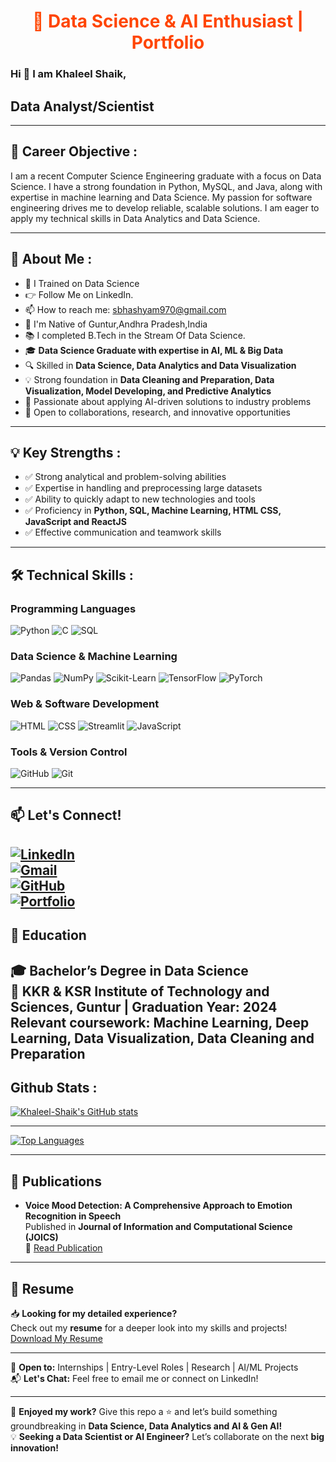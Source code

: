 
<h1 align="center" style="color:#FF4500;">🚀 Data Science & AI Enthusiast | Portfolio</h1>

### Hi 👋 I am Khaleel Shaik,
## Data Analyst/Scientist

---

## 🎯 Career Objective :
I am a recent Computer Science Engineering graduate with a focus on Data Science. I have a strong foundation in Python, MySQL, and Java, along with expertise in machine learning and Data Science. My passion for software engineering drives me to develop reliable, scalable solutions. I am eager to apply my technical skills in Data Analytics and Data Science.

---

## 📌 About Me :
- 🧠 I Trained on Data Science<br>
- 👉 Follow Me on LinkedIn.<br>
- 📫 How to reach me: sbhashyam970@gmail.com <br>
- 🛐 I'm Native of Guntur,Andhra Pradesh,India <br>
- 📚 I completed B.Tech in the Stream Of Data Science.
- 🎓 **Data Science Graduate with expertise in AI, ML & Big Data**
- 🔍 Skilled in **Data Science, Data Analytics and Data Visualization**
- 💡 Strong foundation in **Data Cleaning and Preparation, Data Visualization, Model Developing, and Predictive Analytics**
- 🚀 Passionate about applying AI-driven solutions to industry problems
- 🤝 Open to collaborations, research, and innovative opportunities

---

## 💡 Key Strengths :
- ✅ Strong analytical and problem-solving abilities
- ✅ Expertise in handling and preprocessing large datasets
- ✅ Ability to quickly adapt to new technologies and tools
- ✅ Proficiency in **Python, SQL, Machine Learning, HTML CSS, JavaScript and ReactJS**
- ✅ Effective communication and teamwork skills

---

## 🛠️ Technical Skills :

### **Programming Languages**
![Python](https://img.shields.io/badge/Python-3776AB?logo=python&logoColor=white)
![C](https://img.shields.io/badge/C-A8B9CC?logo=c&logoColor=white)
![SQL](https://img.shields.io/badge/SQL-CC2927?logo=microsoft-sql-server&logoColor=white)

### **Data Science & Machine Learning**
![Pandas](https://img.shields.io/badge/Pandas-150458?logo=pandas&logoColor=white)
![NumPy](https://img.shields.io/badge/NumPy-013243?logo=numpy&logoColor=white)
![Scikit-Learn](https://img.shields.io/badge/Scikit--Learn-F7931E?logo=scikitlearn&logoColor=white)
![TensorFlow](https://img.shields.io/badge/TensorFlow-FF6F00?logo=tensorflow&logoColor=white)
![PyTorch](https://img.shields.io/badge/PyTorch-EE4C2C?logo=pytorch&logoColor=white)

### **Web & Software Development**
![HTML](https://img.shields.io/badge/HTML5-E34F26?logo=html5&logoColor=white)
![CSS](https://img.shields.io/badge/CSS3-1572B6?logo=css3&logoColor=white)
![Streamlit](https://img.shields.io/badge/Streamlit-FF4B4B?logo=streamlit&logoColor=white)
![JavaScript](https://img.shields.io/badge/JavaScript-F7DF1E?logo=javascript&logoColor=black)

### **Tools & Version Control**
![GitHub](https://img.shields.io/badge/GitHub-181717?logo=github&logoColor=white)
![Git](https://img.shields.io/badge/Git-F05032?logo=git&logoColor=white)

---

## 📫 Let's Connect!

[![LinkedIn](https://img.shields.io/badge/LinkedIn-%230077B5.svg?logo=linkedin&logoColor=white)](https://www.linkedin.com/in/sravan-bhashyam/)  
[![Gmail](https://img.shields.io/badge/Email-D14836?logo=gmail&logoColor=white)](mailto:sbhashyam970@gmail.com)  
[![GitHub](https://img.shields.io/badge/GitHub-181717?logo=github&logoColor=white)](https://github.com/Bhashyam39)  
[![Portfolio](https://img.shields.io/badge/Portfolio-000000?logo=About.me&logoColor=white)](https://tinyurl.com/shaik631)  
---

## 📌 Education
🎓 **Bachelor’s Degree in Data Science**  
🏫 **KKR & KSR Institute of Technology and Sciences, Guntur** | **Graduation Year: 2024**  
Relevant coursework: Machine Learning, Deep Learning, Data Visualization, Data Cleaning and Preparation
---

## Github Stats :
<a href="http://www.github.com/Khaleelsk"><img src="https://github-readme-stats.vercel.app/api?username=Khaleelsk&show_icons=true&hide=&count_private=true&title_color=0891b2&text_color=ffffff&icon_color=0891b2&bg_color=1c1917&hide_border=true&show_icons=true" alt="Khaleel-Shaik's GitHub stats" /></a>

---

<a href="https://github.com/Khaleelsk" align="left"><img src="https://github-readme-stats.vercel.app/api/top-langs/?username=Khaleelsk&langs_count=10&title_color=0891b2&text_color=ffffff&icon_color=0891b2&bg_color=1c1917&hide_border=true&locale=en&custom_title=Top%20%Languages" alt="Top Languages" /></a>

---

## 📰 Publications
- **Voice Mood Detection: A Comprehensive Approach to Emotion Recognition in Speech**  
  Published in **Journal of Information and Computational Science (JOICS)**  
  🔗 [Read Publication](DOI:10.12733.JICS.2024.V14I03.535569.10017)  
  
----

## 📄 Resume
📥 **Looking for my detailed experience?**  
Check out my **resume** for a deeper look into my skills and projects!  
[Download My Resume](https://drive.google.com/file/d/1YFWdQd9c4g8uvXtuL_I_H5b2Vxx23BSJ/view?usp=drive_link)

---

💬 **Open to:** Internships | Entry-Level Roles | Research | AI/ML Projects  
📬 **Let's Chat:** Feel free to email me or connect on LinkedIn!

---


🚀 **Enjoyed my work?** Give this repo a ⭐ and let’s build something groundbreaking in **Data Science, Data Analytics and  AI & Gen AI!**  
💡 **Seeking a Data Scientist or AI Engineer?** Let’s collaborate on the next **big innovation!**  
